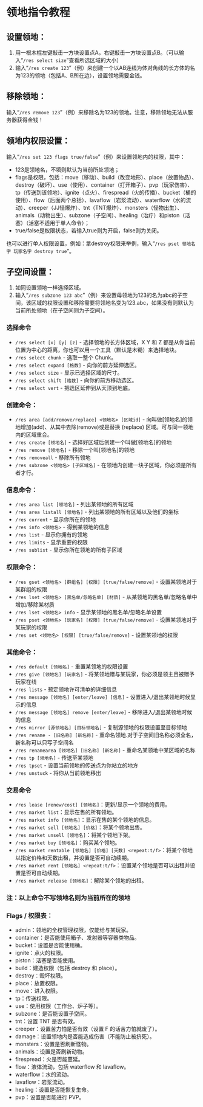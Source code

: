 # 领地指令教程

## 设置领地：

1. 用一根木棍左键敲击一方块设置点A，右键敲击一方块设置点B。（可以输入“`/res select size`”查看所选区域的大小）
2. 输入“`/res create 123`”（例）来创建一个以AB连线为体对角线的长方体的名为123的领地（包括A、B所在边），设置领地需要金钱。

## 移除领地：

输入“`/res remove 123`”（例）来移除名为123的领地。注意，移除领地无法从服务器获得金钱！

## 领地内权限设置：

输入“`/res set 123 flags true/false`”（例）来设置领地内的权限，其中：

* 123是领地名，不填则默认为当前所处领地；
* flags是权限，包括：move（移动）、build（改变地形）、place（放置物品）、destroy（破坏）、use（使用）、container（打开箱子）、pvp（玩家伤害）、tp（传送到该领地）、ignite（点火）、firespread（火的传播）、bucket（桶的使用）、flow（后面两个总括）、lavaflow（岩浆流动）、waterflow（水的流动）、creeper（JJ怪爆炸）、tnt（TNT爆炸）、monsters（怪物出生）、animals（动物出生）、subzone（子空间）、healing（治疗）和piston（活塞）（活塞不适用于单人命令）；
* true/false是权限状态，若输入true则为开启，false则为关闭。

也可以进行单人权限设置，例如：拿destroy权限来举例，输入“`/res pset 领地名字 玩家名字 destroy true`”。

## 子空间设置：

1. 如同设置领地一样选择区域。
2. 输入“`/res subzone 123 abc`”（例）来设置母领地为123的名为abc的子空间，该区域的权限设置和移除需要将领地名变为123.abc，如果没有则默认为当前所处领地（在子空间则为子空间）。

### **选择命令**

* `/res select [x] [y] [z]` - 选择领地的长方体区域，X Y 和 Z 都是从你当前位置为中心的距离，你也可以用一个工具（默认是木锄）来选择地块。
* `/res select chunk` - 选取一整个 Chunk。
* `/res select expand [格数]` - 向你的前方延伸选区。
* `/res select size` - 显示已选择区域的尺寸。
* `/res select shift [格数]` - 向你的前方移动选区。
* `/res select vert` - 把选区延伸到从天顶到地底。

### 创建命令：

* `/res area [add/remove/replace] <领地名> [区域id]` - 向叫做\[领地名]的领地增加(add)、从其中去除(remove)或是替换 (replace) 区域。可与同一领地内的区域重合。
* `/res create [领地名]` - 选择好区域后创建一个叫做\[领地名]的领地
* `/res remove [领地名]` - 移除一个叫\[领地名]的领地
* `/res removeall` - 移除所有领地
* `/res subzone <领地名> [子区域名]` - 在领地内创建一块子区域，你必须是所有者才行。

### 信息命令：

* `/res area list [领地名]` - 列出某领地的所有区域
* `/res area listall [领地名]` - 列出某领地的所有区域以及他们的坐标
* `/res current` - 显示你所在的领地
* `/res info <领地名>` - 得到某领地的信息
* `/res list` - 显示你拥有的领地
* `/res limits` - 显示重要的权限
* `/res sublist` - 显示你所在领地的所有子区域

### 权限命令：

* `/res gset <领地名> [群组名] [权限] [true/false/remove]` - 设置某领地对于某群组的权限
* `/res lset <领地名> [黑名单/忽略名单] [材质]` - 从某领地的黑名单/忽略名单中增加/移除某材质
* `/res lset <领地名> info` - 显示某领地的黑名单/忽略名单设置
* `/res pset <领地名> [玩家名] [权限] [true/false/remove]` - 设置某领地对于某玩家的权限
* `/res set <领地名> [权限] [true/false/remove]` - 设置某领地的权限

### 其他命令：

* `/res default [领地名]` - 重置某领地的权限设置
* `/res give [领地名] [玩家名]` - 将某领地赠与某玩家，你必须是领主且被赠予玩家在线
* `/res lists` - 预定领地许可清单的详细信息
* `/res message [领地名] [enter/leave] [信息]` - 设置进入/退出某领地时候显示的信息
* `/res message [领地名] remove [enter/leave]` - 移除进入/退出某领地时候的信息
* `/res mirror [源领地名] [目标领地名]` - 复制源领地的权限设置至目标领地
* `/res rename - [旧名称] [新名称]` - 重命名领地.对于子空间旧名称必须全名，新名称可以只写子空间名
* `/res renamearea [领地名] [旧名称] [新名称]` - 重命名某领地中某区域的名称
* `/res tp [领地名]` - 传送至某领地
* `/res tpset` - 设置当前领地的传送点为你站立的地方
* `/res unstuck` - 将你从当前领地移出

### 交易命令

* `/res lease [renew/cost] [领地名]`：更新/显示一个领地的费用。
* `/res market list`：显示在售的所有领地。
* `/res market info [领地名]`：显示在售的某个领地的信息。
* `/res market sell [领地名] [价格]`：将某个领地出售。
* `/res market unsell [领地名]`：将某个领地下架。
* `/res market buy [领地名]`：购买某个领地。
* `/res market rentable [领地名] [价格] [天数] <repeat:t/f>`：将某个领地以指定价格和天数出租，并设置是否可自动续期。
* `/res market rent [领地名] <repeat:t/f>`：设置某个领地是否可以出租并设置是否可自动续期。
* `/res market release [领地名]`：解除某个领地的出租。

### 注：以上命令不写领地名则为当前所在的领地

### Flags /  权限表：

* admin：领地的全权管理权限，仅能给与某玩家。
* container：是否能使用箱子、发射器等容器类物品。
* bucket：设置是否能使用桶。
* ignite：点火的权限。
* piston：活塞是否能使用。
* build：建造权限（包括 destroy 和 place）。
* destroy：毁坏权限。
* place：放置权限。
* move：进入权限。
* tp：传送权限。
* use：使用权限（工作台、炉子等）。
* subzone：是否能设置子空间。
* tnt：设置 TNT 是否有效。
* creeper：设置苦力怕是否有效（设置 F 的话苦力怕就废了）。
* damage：设置领地内是否能造成伤害（不能防止被挤死）。
* monsters：设置是否刷新怪物。
* animals：设置是否刷新动物。
* firespread：火是否能蔓延。
* flow：液体流动，包括 waterflow 和 lavaflow。
* waterflow：水的流动。
* lavaflow：岩浆流动。
* healing：设置是否能恢复生命。
* pvp：设置是否能进行 PVP。
